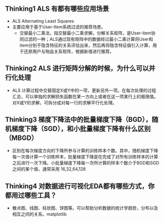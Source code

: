 ## Thinking1 ALS 有都有哪些应用场景
- ALS Alternating Least Squares
- 主要应用于基于User-Item系统过滤的推荐场景。 
    - 交替最小二乘法，指交替最小二乘求解。分解关系矩阵，是User-item协同过滤的一种；ALS通过现有矩阵中的数据经过最小二乘计算将User和item分别于隐含特征的关系评估出来，然后再将隐含特征值引入计算，用于还原用户与物品关系矩阵，根据新值进行推荐。

## Thinking2 ALS 进行矩阵分解的时候，为什么可以并行化处理
- ALS 计算过程中交替固定X或Y中的一项，更新另外一项。在每次处理的过程汇总，可以单独的求解损失函数在某一方向上或者在这一项某行上的极限值。对X或Y的求解，可拆分成对每一行的求解平行化处理。

## Thinking3 梯度下降法中的批量梯度下降（BGD），随机梯度下降（SGD），和小批量梯度下降有什么区别（MBGD）
- 区别在每次梯度方向的下降所参与计算的训练样本个数。其中，随机梯度下降每一次值计算一个训练样本，批量梯度下降是在完成了对所有训练样本的计算之后进行一次下降。小批量梯度下降每一次所计算的样本个数介于BGD和SGD之间的某个值，通常采用 16,32,64,128

## Thinking4 对数据进行可视化EDA都有哪些方式，你都用过哪些工具？
- 散点图、线图、柱状图、饼图等。可以帮助分析数据的统计学趋势，分布以及相互之间的关系。matplotlib